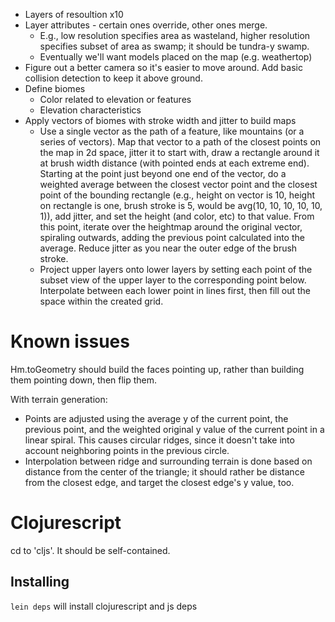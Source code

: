 - Layers of resoultion x10
- Layer attributes - certain ones override, other ones merge.
    - E.g., low resolution specifies area as wasteland, higher resolution specifies subset of area as swamp; it should be tundra-y swamp.
    - Eventually we'll want models placed on the map (e.g. weathertop)
- Figure out a better camera so it's easier to move around. Add basic collision detection to keep it above ground.
- Define biomes
    - Color related to elevation or features
    - Elevation characteristics
- Apply vectors of biomes with stroke width and jitter to build maps
    + Use a single vector as the path of a feature, like mountains (or a series of vectors). Map that vector to a path of the closest points on the map in 2d space, jitter it to start with, draw a rectangle around it at brush width distance (with pointed ends at each extreme end). Starting at the point just beyond one end of the vector, do a weighted average between the closest vector point and the closest point of the bounding rectangle (e.g., height on vector is 10, height on rectangle is one, brush stroke is 5, would be avg(10, 10, 10, 10, 10, 1)), add jitter, and set the height (and color, etc) to that value. From this point, iterate over the heightmap around the original vector, spiraling outwards, adding the previous point calculated into the average. Reduce jitter as you near the outer edge of the brush stroke.
    + Project upper layers onto lower layers by setting each point of the subset view of the upper layer to the corresponding point below. Interpolate between each lower point in lines first, then fill out the space within the created grid.


# Known issues

Hm.toGeometry should build the faces pointing up, rather than building them pointing down, then flip them.

With terrain generation:

- Points are adjusted using the average y of the current point, the previous point, and the weighted original y value of the current point in a linear spiral. This causes circular ridges, since it doesn't take into account neighboring points in the previous circle.
- Interpolation between ridge and surrounding terrain is done based on distance from the center of the triangle; it should rather be distance from the closest edge, and target the closest edge's y value, too.

# Clojurescript

cd to 'cljs'. It should be self-contained.

## Installing

`lein deps` will install clojurescript and js deps
